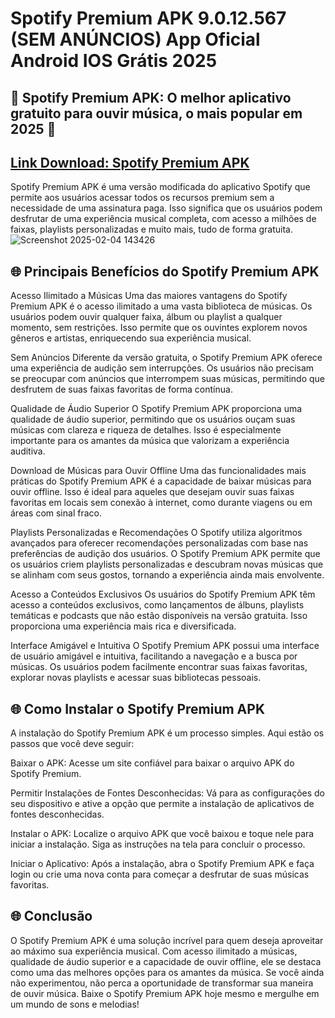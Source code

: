 # Spotify Premium APK 9.0.12.567 (SEM ANÚNCIOS) App Oficial Android IOS Grátis 2025
## 🚀 Spotify Premium APK: O melhor aplicativo gratuito para ouvir música, o mais popular em 2025 🚀

## [Link Download: Spotify Premium APK](https://apksil.com/spotify-apk/)
Spotify Premium APK é uma versão modificada do aplicativo Spotify que permite aos usuários acessar todos os recursos premium sem a necessidade de uma assinatura paga. Isso significa que os usuários podem desfrutar de uma experiência musical completa, com acesso a milhões de faixas, playlists personalizadas e muito mais, tudo de forma gratuita.
![Screenshot 2025-02-04 143426](https://github.com/user-attachments/assets/0ae9ae3e-c69e-4f8e-883e-81ae4ce8034f)

## 🌐 Principais Benefícios do Spotify Premium APK
Acesso Ilimitado a Músicas
Uma das maiores vantagens do Spotify Premium APK é o acesso ilimitado a uma vasta biblioteca de músicas. Os usuários podem ouvir qualquer faixa, álbum ou playlist a qualquer momento, sem restrições. Isso permite que os ouvintes explorem novos gêneros e artistas, enriquecendo sua experiência musical.

Sem Anúncios
Diferente da versão gratuita, o Spotify Premium APK oferece uma experiência de audição sem interrupções. Os usuários não precisam se preocupar com anúncios que interrompem suas músicas, permitindo que desfrutem de suas faixas favoritas de forma contínua.

Qualidade de Áudio Superior
O Spotify Premium APK proporciona uma qualidade de áudio superior, permitindo que os usuários ouçam suas músicas com clareza e riqueza de detalhes. Isso é especialmente importante para os amantes da música que valorizam a experiência auditiva.

Download de Músicas para Ouvir Offline
Uma das funcionalidades mais práticas do Spotify Premium APK é a capacidade de baixar músicas para ouvir offline. Isso é ideal para aqueles que desejam ouvir suas faixas favoritas em locais sem conexão à internet, como durante viagens ou em áreas com sinal fraco.

Playlists Personalizadas e Recomendações
O Spotify utiliza algoritmos avançados para oferecer recomendações personalizadas com base nas preferências de audição dos usuários. O Spotify Premium APK permite que os usuários criem playlists personalizadas e descubram novas músicas que se alinham com seus gostos, tornando a experiência ainda mais envolvente.

Acesso a Conteúdos Exclusivos
Os usuários do Spotify Premium APK têm acesso a conteúdos exclusivos, como lançamentos de álbuns, playlists temáticas e podcasts que não estão disponíveis na versão gratuita. Isso proporciona uma experiência mais rica e diversificada.

Interface Amigável e Intuitiva
O Spotify Premium APK possui uma interface de usuário amigável e intuitiva, facilitando a navegação e a busca por músicas. Os usuários podem facilmente encontrar suas faixas favoritas, explorar novas playlists e acessar suas bibliotecas pessoais.

## 🌐 Como Instalar o Spotify Premium APK
A instalação do Spotify Premium APK é um processo simples. Aqui estão os passos que você deve seguir:

Baixar o APK: Acesse um site confiável para baixar o arquivo APK do Spotify Premium.

Permitir Instalações de Fontes Desconhecidas: Vá para as configurações do seu dispositivo e ative a opção que permite a instalação de aplicativos de fontes desconhecidas.

Instalar o APK: Localize o arquivo APK que você baixou e toque nele para iniciar a instalação. Siga as instruções na tela para concluir o processo.

Iniciar o Aplicativo: Após a instalação, abra o Spotify Premium APK e faça login ou crie uma nova conta para começar a desfrutar de suas músicas favoritas.

## 🌐 Conclusão
O Spotify Premium APK é uma solução incrível para quem deseja aproveitar ao máximo sua experiência musical. Com acesso ilimitado a músicas, qualidade de áudio superior e a capacidade de ouvir offline, ele se destaca como uma das melhores opções para os amantes da música. Se você ainda não experimentou, não perca a oportunidade de transformar sua maneira de ouvir música. Baixe o Spotify Premium APK hoje mesmo e mergulhe em um mundo de sons e melodias!
